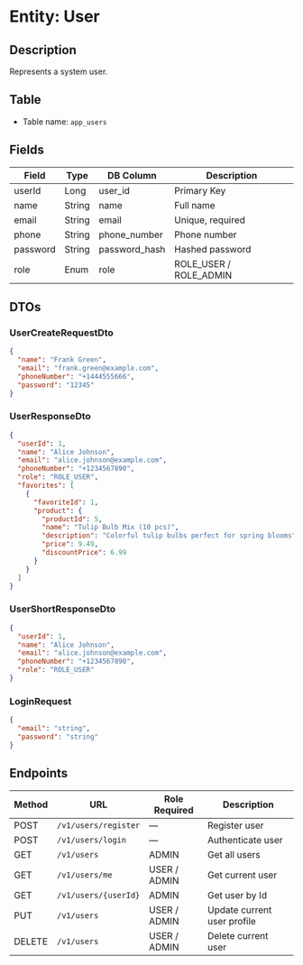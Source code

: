 # Entity: User

## Description
Represents a system user.

## Table
- Table name: `app_users`

## Fields

| Field    | Type   | DB Column     | Description            |
|----------|--------|---------------|------------------------|
| userId   | Long   | user_id       | Primary Key            |
| name     | String | name          | Full name              |
| email    | String | email         | Unique, required       |
| phone    | String | phone_number  | Phone number           |
| password | String | password_hash | Hashed password        |
| role     | Enum   | role          | ROLE_USER / ROLE_ADMIN |

## DTOs

### UserCreateRequestDto

```json
{
  "name": "Frank Green",
  "email": "frank.green@example.com",
  "phoneNumber": "+1444555666",
  "password": "12345"
}
```

### UserResponseDto

```json
{
  "userId": 1,
  "name": "Alice Johnson",
  "email": "alice.johnson@example.com",
  "phoneNumber": "+1234567890",
  "role": "ROLE_USER",
  "favorites": [
    {
      "favoriteId": 1,
      "product": {
        "productId": 5,
        "name": "Tulip Bulb Mix (10 pcs)",
        "description": "Colorful tulip bulbs perfect for spring blooms",
        "price": 9.49,
        "discountPrice": 6.99
      }
    }
  ]
}
```

### UserShortResponseDto

```json
{
  "userId": 1,
  "name": "Alice Johnson",
  "email": "alice.johnson@example.com",
  "phoneNumber": "+1234567890",
  "role": "ROLE_USER"
}
```

### LoginRequest
```json
{
  "email": "string",
  "password": "string"
}
```

## Endpoints

| Method | URL                  | Role Required | Description                 |
|--------|----------------------|---------------|-----------------------------|
| POST   | `/v1/users/register` | —             | Register user               |
| POST   | `/v1/users/login`    | —             | Authenticate user           |
| GET    | `/v1/users`          | ADMIN         | Get all users               |
| GET    | `/v1/users/me`       | USER / ADMIN  | Get current user            |
| GET    | `/v1/users/{userId}` | ADMIN         | Get user by Id              |
| PUT    | `/v1/users`          | USER / ADMIN  | Update current user profile |
| DELETE | `/v1/users`          | USER / ADMIN  | Delete current user         |